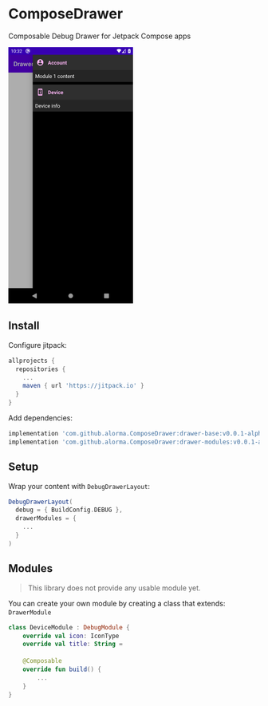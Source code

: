 # ComposeDrawer

Composable Debug Drawer for Jetpack Compose apps

<img width="250" src="art/drawer-v0.0.1-alpha-01.png" />

## Install

Configure jitpack:

```gradle
allprojects {
  repositories {
    ...
    maven { url 'https://jitpack.io' }
  }
}
```

Add dependencies:

```gradle
implementation 'com.github.alorma.ComposeDrawer:drawer-base:v0.0.1-alpha-01'
implementation 'com.github.alorma.ComposeDrawer:drawer-modules:v0.0.1-alpha-01'
```

## Setup

Wrap your content with `DebugDrawerLayout`:

```gradle {
DebugDrawerLayout(
  debug = { BuildConfig.DEBUG },
  drawerModules = {
    ...
  }
)
```

## Modules

> This library does not provide any usable module yet.

You can create your own module by creating a class that extends: `DrawerModule`

```kotlin
class DeviceModule : DebugModule {
    override val icon: IconType
    override val title: String = 

    @Composable
    override fun build() {
        ...
    }
}
```
